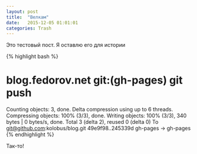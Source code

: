 ```yaml
---
layout: post
title:  "Велкам"
date:   2015-12-05 01:01:01
categories: Trash
---
```


Это тестовый пост. Я оставлю его для истории

{% highlight bash %}
#  blog.fedorov.net git:(gh-pages) git push                 
Counting objects: 3, done.
Delta compression using up to 6 threads.
Compressing objects: 100% (3/3), done.
Writing objects: 100% (3/3), 340 bytes | 0 bytes/s, done.
Total 3 (delta 2), reused 0 (delta 0)
To git@github.com:kolobus/blog.git
   49e9f98..245339d  gh-pages -> gh-pages
{% endhighlight %}

Так-то!
